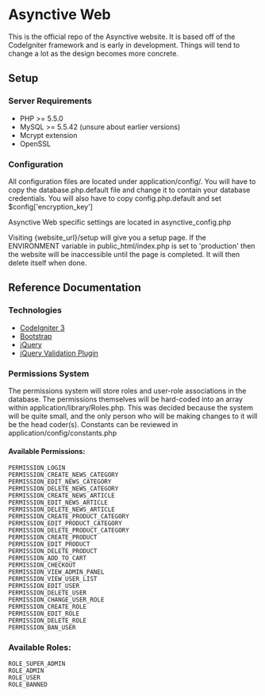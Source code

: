 # Asynctive Web
This is the official repo of the Asynctive website. It is based off of the CodeIgniter framework 
and is early in development. Things will tend to change a lot as the design becomes more concrete.

## Setup
### Server Requirements
+ PHP >= 5.5.0
+ MySQL >= 5.5.42 (unsure about earlier versions)
+ Mcrypt extension
+ OpenSSL

### Configuration
All configuration files are located under application/config/. You will have to copy the database.php.default 
file and change it to contain your database credentials. You will also have to copy config.php.default and 
set $config['encryption_key']

Asynctive Web specific settings are located in asynctive_config.php

Visiting {website\_url}/setup will give you a setup page. If the ENVIRONMENT variable in public\_html/index.php 
is set to 'production' then the website will be inaccessible until the page is completed. It will then delete itself 
when done.

## Reference Documentation
### Technologies
+ [CodeIgniter 3](http://www.codeigniter.com/)
+ [Bootstrap](http://getbootstrap.com/)
+ [jQuery](https://jquery.com/)
+ [jQuery Validation Plugin](http://jqueryvalidation.org/)

### Permissions System
The permissions system will store roles and user-role associations in the database. The permissions 
themselves will be hard-coded into an array within application/library/Roles.php. This was decided 
because the system will be quite small, and the only person who will be making changes to it will 
be the head coder(s). Constants can be reviewed in application/config/constants.php

#### Available Permissions:
	PERMISSION_LOGIN
	PERMISSION_CREATE_NEWS_CATEGORY
	PERMISSION_EDIT_NEWS_CATEGORY
	PERMISSION_DELETE_NEWS_CATEGORY
	PERMISSION_CREATE_NEWS_ARTICLE
	PERMISSION_EDIT_NEWS_ARTICLE
	PERMISSION_DELETE_NEWS_ARTICLE
	PERMISSION_CREATE_PRODUCT_CATEGORY
	PERMISSION_EDIT_PRODUCT_CATEGORY
	PERMISSION_DELETE_PRODUCT_CATEGORY
	PERMISSION_CREATE_PRODUCT
	PERMISSION_EDIT_PRODUCT
	PERMISSION_DELETE_PRODUCT
	PERMISSION_ADD_TO_CART
	PERMISSION_CHECKOUT
	PERMISSION_VIEW_ADMIN_PANEL
	PERMISSION_VIEW_USER_LIST
	PERMISSION_EDIT_USER
	PERMISSION_DELETE_USER
	PERMISSION_CHANGE_USER_ROLE
	PERMISSION_CREATE_ROLE
	PERMISSION_EDIT_ROLE
	PERMISSION_DELETE_ROLE
	PERMISSION_BAN_USER
	
### Available Roles:
	ROLE_SUPER_ADMIN
	ROLE_ADMIN
	ROLE_USER
	ROLE_BANNED
